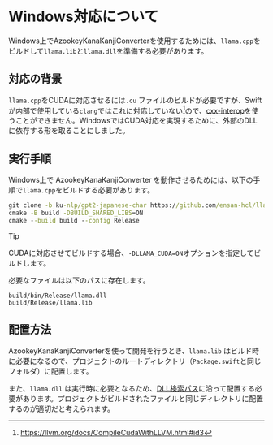 # Windows対応について

Windows上でAzookeyKanaKanjiConverterを使用するためには、`llama.cpp`をビルドして`llama.lib`と`llama.dll`を準備する必要があります。

## 対応の背景

`llama.cpp`をCUDAに対応させるには`.cu` ファイルのビルドが必要ですが、Swiftが内部で使用している`clang`ではこれに対応していない[^1]ので、[cxx-interop](https://www.swift.org/documentation/cxx-interop/)を使うことができません。WindowsではCUDA対応を実現するために、外部のDLLに依存する形を取ることにしました。

## 実行手順

Windows上で AzookeyKanaKanjiConverter を動作させるためには、以下の手順で`llama.cpp`をビルドする必要があります。

```cmd
git clone -b ku-nlp/gpt2-japanese-char https://github.com/ensan-hcl/llama.cpp.git
cmake -B build -DBUILD_SHARED_LIBS=ON
cmake --build build --config Release
```

> [!TIP]
> CUDAに対応させてビルドする場合、`-DLLAMA_CUDA=ON`オプションを指定してビルドします。

必要なファイルは以下のパスに存在します。
```
build/bin/Release/llama.dll
build/Release/llama.lib
```

## 配置方法

AzookeyKanaKanjiConverterを使って開発を行うとき、`llama.lib` はビルド時に必要になるので、プロジェクトのルートディレクトリ（`Package.swift`と同じフォルダ）に配置します。

また、`llama.dll` は実行時に必要となるため、[DLL検索パス](https://learn.microsoft.com/ja-jp/windows/win32/dlls/dynamic-link-library-search-order#standard-search-order-for-unpackaged-apps)に沿って配置する必要があります。プロジェクトがビルドされたファイルと同じディレクトリに配置するのが適切だと考えられます。


[^1]: https://llvm.org/docs/CompileCudaWithLLVM.html#id3